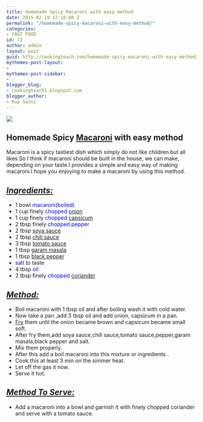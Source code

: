 ```yaml
---
title: Homemade Spicy Macaroni with easy method
date: 2015-02-19 17:18:00 Z
permalink: "/homemade-spicy-macaroni-with-easy-method/"
categories:
- FAST FOOD
id: 72
author: admin
layout: post
guid: http://cookingteach.com/homemade-spicy-macaroni-with-easy-method/
mythemes-post-layout:
- 
mythemes-post-sidebar:
- 
blogger_blog:
- cookingteach1.blogspot.com
blogger_author:
- Rup Saini
---
```


[![](http://3.bp.blogspot.com/-9yadvnmckFE/VOa4WGasg0I/AAAAAAAAAEs/CAc6jn53ios/s1600/macaroni-fromage-410.jpg)](http://3.bp.blogspot.com/-9yadvnmckFE/VOa4WGasg0I/AAAAAAAAAEs/CAc6jn53ios/s1600/macaroni-fromage-410.jpg)

## Homemade Spicy [Macaroni](http://en.wikipedia.org/wiki/Macaroni_and_cheese "Macaroni and cheese") with easy method

Macaroni is a spicy tastiest dish which simply do not like children but all likes.So I think if macaroni should be built in the house, we can make, depending on your taste.I provides a simple and easy way of making macaroni.I hope you enjoying to make a macaroni by using this method.

## <u>_Ingredients:_</u>

*   1 bowl <span style="color: blue;">macaroni(boiled)</span>
*   1 cup finely <span style="color: blue;">chopped [onion](http://en.wikipedia.org/wiki/Onion "Onion")</span>
*   1 cup finely <span style="color: blue;">chopped [capsicum](http://en.wikipedia.org/wiki/Capsicum "Capsicum")</span>
*   2 tbsp finely <span style="color: blue;">chopped pepper</span>
*   2 tbsp <span style="color: blue;">[soya sauce](http://en.wikipedia.org/wiki/Soy_sauce "Soy sauce")</span>
*   2 tbsp <span style="color: blue;">[chili sauce](http://en.wikipedia.org/wiki/Hot_sauce "Hot sauce")</span>
*   3 tbsp <span style="color: blue;">[tomato sauce](http://en.wikipedia.org/wiki/Tomato_sauce "Tomato sauce")</span>
*   1 tbsp <span style="color: blue;">[garam masala](http://en.wikipedia.org/wiki/Garam_masala "Garam masala")</span>
*   1 tbsp <span style="color: blue;">[black pepper](http://en.wikipedia.org/wiki/Black_pepper "Black pepper")</span>
*   <span style="color: blue;">salt</span> to taste
*   4 tbsp <span style="color: blue;">oil</span>
*   2 tbsp finely <span style="color: blue;">chopped [coriander](http://en.wikipedia.org/wiki/Coriander "Coriander")</span>

## _<u>Method:</u>_

*   Boil macaroni with 1 tbsp oil and after boiling wash it with cold water.
*   Now take a pan ,add 3 tbsp oil and add onion, capsicum in a pan.
*   [Fry](http://en.wikipedia.org/wiki/Fry_%28Futurama%29 "Fry (Futurama)") them until the onion became brown and capsicum became small soft.
*   After fry them,add soya sauce,chili sauce,tomato sauce,pepper,garam masala,black pepper and salt.
*   Mix them properly.
*   After this add a boil macaroni into this mixture or ingredients .
*   Cook this at least 3 min on the simmer heat.
*   Let off the gas it now.
*   Serve it hot.

## _<u>Method To Serve:</u>_

*   Add a macaroni into a bowl and garnish it with finely chopped coriander and serve with a tomato sauce.
